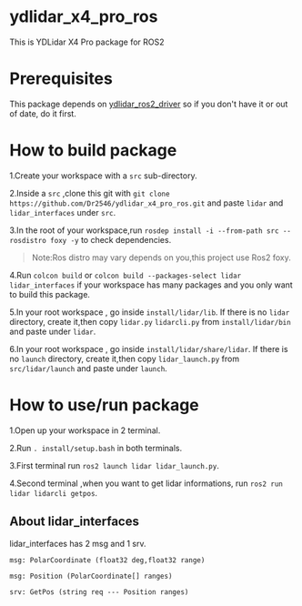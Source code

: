 # ydlidar_x4_pro_ros

This is YDLidar X4 Pro package for ROS2

# Prerequisites

This package depends on [ydlidar_ros2_driver](https://github.com/YDLIDAR/ydlidar_ros2_driver) so if you don't have it or out of date, do it first.

# How to build package

1.Create your workspace with a ```src``` sub-directory.

2.Inside a ```src``` ,clone this git with ```git clone https://github.com/Dr2546/ydlidar_x4_pro_ros.git``` and paste ```lidar``` and ```lidar_interfaces``` under ```src```.

3.In the root of your workspace,run ```rosdep install -i --from-path src --rosdistro foxy -y``` to check dependencies.

> Note:Ros distro may vary depends on you,this project use Ros2 foxy.

4.Run ```colcon build``` or ```colcon build --packages-select lidar lidar_interfaces``` if your workspace has many packages and you only want to build this package.

5.In your root workspace , go inside  ```install/lidar/lib```. If there is no ```lidar``` directory, create it,then copy ```lidar.py``` ```lidarcli.py``` from ```install/lidar/bin``` and paste under ```lidar```.

6.In your root workspace , go inside  ```install/lidar/share/lidar```. If there is no ```launch``` directory, create it,then copy ```lidar_launch.py```  from ```src/lidar/launch``` and paste under ```launch```.

# How to use/run package
1.Open up your workspace in 2 terminal.

2.Run ```. install/setup.bash``` in both terminals.

3.First terminal run ```ros2 launch lidar lidar_launch.py```.

4.Second terminal ,when you want to get lidar informations, run ```ros2 run lidar lidarcli getpos```.

## About lidar_interfaces

lidar_interfaces has 2 msg and 1 srv.

`msg: PolarCoordinate (float32 deg,float32 range)`

`msg: Position (PolarCoordinate[] ranges)`

`srv: GetPos (string req --- Position ranges)`
